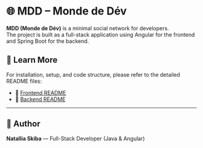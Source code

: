 # 🌐 MDD – Monde de Dév

**MDD (Monde de Dév)** is a minimal social network for developers.  
The project is built as a full-stack application using Angular for the frontend and Spring Boot for the backend.

## 📖 Learn More

For installation, setup, and code structure, please refer to the detailed README files:

- 📘 [Frontend README](./frontend/README.md)
- 📗 [Backend README](./back/README.md)

---

## 👤 Author

**Natallia Skiba** — Full-Stack Developer (Java & Angular)
